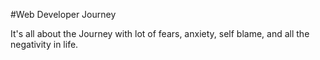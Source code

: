 #Web Developer Journey

It's all about the Journey with lot of fears, anxiety, self blame, and all the negativity in life. 
